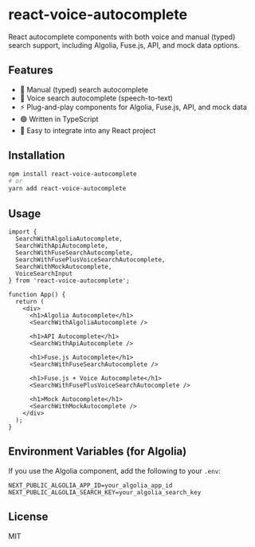 # react-voice-autocomplete

React autocomplete components with both voice and manual (typed) search support, including Algolia, Fuse.js, API, and mock data options.

## Features
- 🔎 Manual (typed) search autocomplete
- 🎤 Voice search autocomplete (speech-to-text)
- ⚡ Plug-and-play components for Algolia, Fuse.js, API, and mock data
- 🟢 Written in TypeScript
- 🧩 Easy to integrate into any React project

## Installation

```bash
npm install react-voice-autocomplete
# or
yarn add react-voice-autocomplete
```

## Usage

```tsx
import {
  SearchWithAlgoliaAutocomplete,
  SearchWithApiAutocomplete,
  SearchWithFuseSearchAutocomplete,
  SearchWithFusePlusVoiceSearchAutocomplete,
  SearchWithMockAutocomplete,
  VoiceSearchInput
} from 'react-voice-autocomplete';

function App() {
  return (
    <div>
      <h1>Algolia Autocomplete</h1>
      <SearchWithAlgoliaAutocomplete />

      <h1>API Autocomplete</h1>
      <SearchWithApiAutocomplete />

      <h1>Fuse.js Autocomplete</h1>
      <SearchWithFuseSearchAutocomplete />

      <h1>Fuse.js + Voice Autocomplete</h1>
      <SearchWithFusePlusVoiceSearchAutocomplete />

      <h1>Mock Autocomplete</h1>
      <SearchWithMockAutocomplete />
    </div>
  );
}
```

## Environment Variables (for Algolia)
If you use the Algolia component, add the following to your `.env`:
```
NEXT_PUBLIC_ALGOLIA_APP_ID=your_algolia_app_id
NEXT_PUBLIC_ALGOLIA_SEARCH_KEY=your_algolia_search_key
```

## License
MIT
